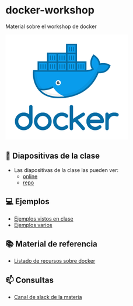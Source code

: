 # docker-workshop
Material sobre el workshop de docker

![Docker](docker.png)

## :blue_book: Diapositivas de la clase 
- Las diapositivas de la clase las pueden ver:
  - [online](https://slides.com/agustinrojas/introduccion-a-containers)
  - [repo](https://github.com/agrojas/docker-workshop/tree/master/resources/slides)
  
## :computer: Ejemplos 
  - [Ejemplos vistos en clase](https://github.com/agrojas/docker-workshop/tree/master/resources/slides)
  - [Ejemplos varios]()
## :books: Material de referencia 
- [Listado de recursos sobre docker](https://github.com/agrojas/docker-workshop/tree/master/resources)

## :mailbox: Consultas 
- [Canal de slack de la materia](https://join.slack.com/t/7552-tallerii/shared_invite/enQtNDQyNDE2MzY0ODg3LWIwNGNjM2I0ZTQ0YzVkNmY5YWJjMTI1MDNhMjA4Yjc1OWM5YmY2MWJhNDVhODU2NmE1MTI3OWRmNjc3M2U3OWE)  
